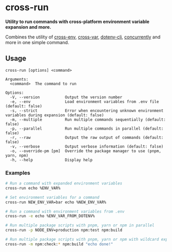 # cross-run

**Utility to run commands with cross-platform environment variable expansion and more.**

Combines the utility of [cross-env](https://www.npmjs.com/package/cross-env), [cross-var](https://www.npmjs.com/package/cross-var), [dotenv-cli](https://www.npmjs.com/package/dotenv-cli), [concurrently](https://www.npmjs.com/package/concurrently) and more in one simple command.

## Usage

```
cross-run [options] <command>

Arguments:
  <command>  The command to run

Options:
  -V, --version           Output the version number
  -e, --env               Load environment variables from .env file (default: false)
  -s, --strict            Error when encountering unknown environment variables during expansion (default: false)
  -m, --multiple          Run multiple commands sequentially (default: false)
  -p, --parallel          Run multiple commands in parallel (default: false)
  -r, --raw               Output the raw output of commands (default: false)
  -v, --verbose           Output verbose information (default: false)
  -o, --override-pm [pm]  Override the package manager to use (pnpm, yarn, npm)
  -h, --help              Display help
```

### Examples

```bash
# Run a command with expanded environment variables
cross-run echo %ENV_VAR%
```

```bash
# Set environment variables for a command
cross-run NEW_ENV_VAR=bar echo %NEW_ENV_VAR%
```

```bash
# Run a command with environment variables from .env
cross-run -e echo %ENV_VAR_FROM_DOTENV%
```

```bash
# Run multiple package scripts with pnpm, yarn or npm in parallel
cross-run -p NODE_ENV=production npm:test npm:build
```

```bash
# Run multiple package scripts with pnpm, yarn or npm with wildcard expansion
cross-run -m npm:check:* npm:build "echo done!"
```
